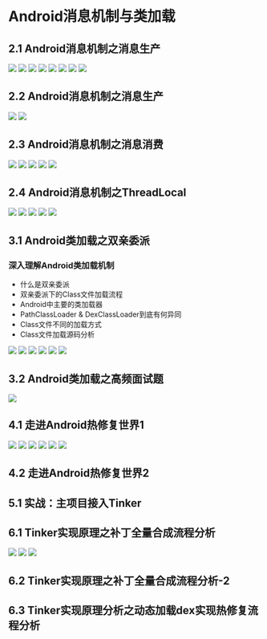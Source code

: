 # Android消息机制与类加载


## 2.1 Android消息机制之消息生产

<img src="image/Android消息机制1.png" style="zoom:100%"> 
<img src="image/Android消息机制2.png" style="zoom:100%"> 
<img src="image/Android消息机制3.png" style="zoom:100%"> 
<img src="image/Android消息机制4.png" style="zoom:100%"> 
<img src="image/Android消息机制5.png" style="zoom:100%"> 
<img src="image/Android消息机制6.png" style="zoom:100%"> 
<img src="image/Android消息机制7.png" style="zoom:100%"> 
<img src="image/Android消息机制8.png" style="zoom:100%">

 ## 2.2 Android消息机制之消息生产

<img src="image/Android消息机制9.png" style="zoom:100%"> 
<img src="image/Android消息机制10.png" style="zoom:100%"> 

## 2.3 Android消息机制之消息消费

<img src="image/Android消息机制11.png" style="zoom:100%">
<img src="image/Android消息机制12.png" style="zoom:100%"> 
<img src="image/Android消息机制13.png" style="zoom:100%"> 
<img src="image/Android消息机制14.png" style="zoom:100%"> 
<img src="image/Android消息机制15.png" style="zoom:100%"> 

## 2.4 Android消息机制之ThreadLocal

<img src="image/Android消息机制16.png" style="zoom:100%"> 
<img src="image/Android消息机制17.png" style="zoom:100%"> 
<img src="image/Android消息机制18.png" style="zoom:100%"> 
<img src="image/Android消息机制19.png" style="zoom:100%"> 
<img src="image/Android消息机制20.png" style="zoom:100%"> 

## 3.1 Android类加载之双亲委派

### 深入理解Android类加载机制

- 什么是双亲委派
- 双亲委派下的Class文件加载流程
- Android中主要的类加载器
- PathClassLoader & DexClassLoader到底有何异同
- Class文件不同的加载方式
- Class文件加载源码分析

<img src="image/Android类加载机制2.png" style="zoom:100%"> 
<img src="image/Android类加载机制3.png" style="zoom:100%"> 
<img src="image/Android类加载机制4.png" style="zoom:100%"> 
<img src="image/Android类加载机制5.png" style="zoom:100%"> 
<img src="image/Android类加载机制6.png" style="zoom:100%"> 
<img src="image/Android类加载机制7.png" style="zoom:100%"> 

## 3.2 Android类加载之高频面试题

<img src="image/Android类加载机制8.png" style="zoom:100%"> 

## 4.1 走进Android热修复世界1

<img src="image/Android热修复1.png" style="zoom:100%"> 
<img src="image/Android热修复2.png" style="zoom:100%"> 
<img src="image/Android热修复3.png" style="zoom:100%"> 
<img src="image/Android热修复4.png" style="zoom:100%"> 
<img src="image/Android热修复5.png" style="zoom:100%"> 
<img src="image/Android热修复6.png" style="zoom:100%"> 


## 4.2 走进Android热修复世界2
## 5.1 实战：主项目接入Tinker

## 6.1 Tinker实现原理之补丁全量合成流程分析

<img src="image/Tinker实现原理剖析1.png" style="zoom:100%"> 
<img src="image/Tinker实现原理剖析2.png" style="zoom:100%"> 
<img src="image/Tinker实现原理剖析3.png" style="zoom:100%"> 



## 6.2 Tinker实现原理之补丁全量合成流程分析-2
## 6.3 Tinker实现原理分析之动态加载dex实现热修复流程分析

